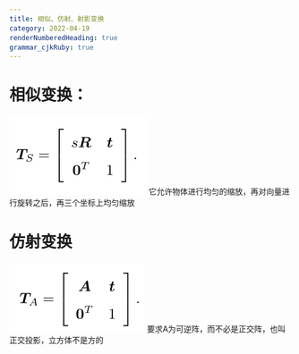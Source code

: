 ```yaml
---
title: 相似、仿射、射影变换
category: 2022-04-19
renderNumberedHeading: true
grammar_cjkRuby: true
---
```



# 相似变换：
![enter description here](./images/1650352484073.png)
它允许物体进行均匀的缩放，再对向量进行旋转之后，再三个坐标上均匀缩放

# 仿射变换
![enter description here](./images/1650352538869.png)
要求A为可逆阵，而不必是正交阵，也叫正交投影，立方体不是方的